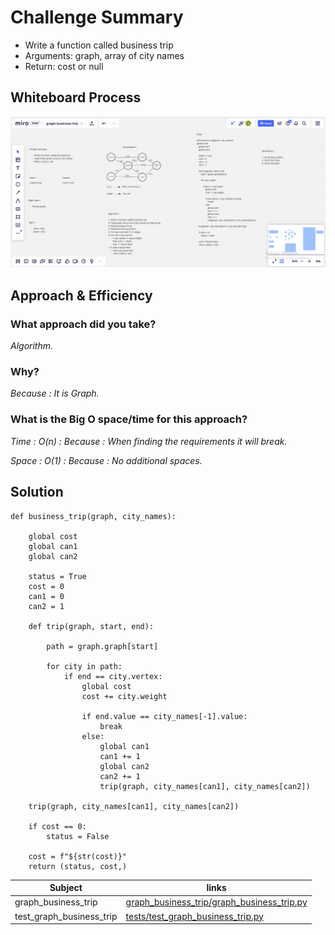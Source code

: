 # Challenge Summary

* Write a function called business trip
* Arguments: graph, array of city names
* Return: cost or null

## Whiteboard Process

![Whiteboard Process](asset/graph-business-trip.png)

## Approach & Efficiency

### What approach did you take?

*Algorithm.*

### Why?

*Because : It is Graph.*

### What is the Big O space/time for this approach?

*Time : O(n) : Because : When finding the requirements it will break.*

*Space : O(1) : Because : No additional spaces.*

## Solution

    def business_trip(graph, city_names):

        global cost
        global can1
        global can2

        status = True
        cost = 0
        can1 = 0
        can2 = 1

        def trip(graph, start, end):

            path = graph.graph[start]

            for city in path:
                if end == city.vertex:
                    global cost
                    cost += city.weight

                    if end.value == city_names[-1].value:
                        break
                    else:
                        global can1
                        can1 += 1
                        global can2
                        can2 += 1
                        trip(graph, city_names[can1], city_names[can2])

        trip(graph, city_names[can1], city_names[can2])

        if cost == 0:
            status = False

        cost = f"${str(cost)}"
        return (status, cost,)

| Subject     | links |
| ----------- | ----------- |
| graph_business_trip| [graph_business_trip/graph_business_trip.py](graph_business_trip/graph_business_trip.py) |
| test_graph_business_trip | [tests/test_graph_business_trip.py](tests/test_graph_business_trip.py) |